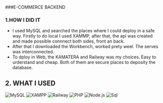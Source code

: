 ###E-COMMERCE BACKEND

### 1.HOW I DID IT
- I used MySQL and searched the places where I could deploy in a safe way. Firstly to do local I used XAMMP, after that, the api was created and made possible connnect both sides, front an back.
- After that I downloaded the Workbench, worked prety weel. The serves was interconnected.
- To dploy in Web, the KAMATERA and Railway was my choices. Easy to urderstand and cheap. Both of them are secure places to deposity the database.

## 2. WHAT I USED

![MySQL](https://img.shields.io/badge/-MySQL-333333?style=flat&logo=mysql)
![XAMPP](https://img.shields.io/badge/-XAMPP-333333?style=flat&logo=xampp&logoColor=FB7A24)
![Railway](https://img.shields.io/badge/-Railway-333333?style=flat&logo=railway)
![PHP](https://img.shields.io/badge/-PHP-333333?style=flat&logo=PHP)
![Node.js](https://img.shields.io/badge/-Node.js-333333?style=flat&logo=Node.js)
![Sql](https://img.shields.io/badge/-Sql-333333?style=flat&logo=Sql)
